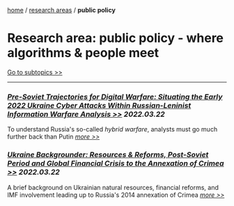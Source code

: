 [home](https://cx7.dev/) / [research areas](https://cx7.dev/research/home.html) / **public policy**

# Research area: public policy - where algorithms & people meet

[Go to subtopics >>](https://cx7.dev/research/topics.html)

-----

### [*Pre-Soviet Trajectories for Digital Warfare: Situating the Early 2022 Ukraine Cyber Attacks Within Russian-Leninist Information Warfare Analysis >>*](https://cx7.dev/papers/1.html) ***2022.03.22***

To understand Russia's so-called *hybrid warfare*, analysts must go much further back than Putin [*more >>*](https://cx7.dev/papers/1.html)


### [*Ukraine Backgrounder: Resources & Reforms, Post-Soviet Period and Global Financial Crisis to the Annexation of Crimea >>*](https://cx7.dev/backgrounders/1.html) ***2022.03.22***

A brief background on Ukrainian natural resources, financial reforms, and IMF involvement leading up to Russia's 2014 annexation of Crimea [*more >>*](https://cx7.dev/backgrounders/1.html)
